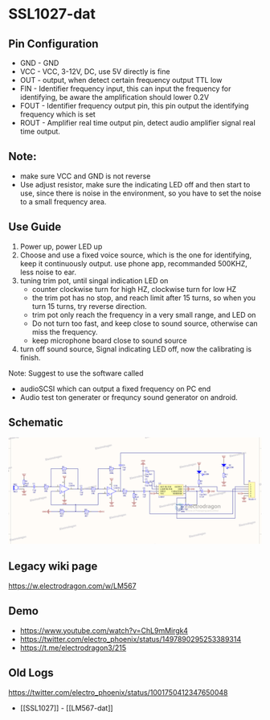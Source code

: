 
# SSL1027-dat


## Pin Configuration

* GND - GND
* VCC - VCC, 3-12V, DC, use 5V directly is fine
* OUT - output, when detect certain frequency output TTL low
* FIN - Identifier frequency input, this can input the frequency for identifying, be aware the amplification should lower 0.2V
* FOUT - Identifier frequency output pin, this pin output the identifying frequency which is set
* ROUT - Amplifier real time output pin, detect audio amplifier signal real time output.

## Note: 
* make sure VCC and GND is not reverse
* Use adjust resistor, make sure the indicating LED off and then start to use, since there is noise in the environment, so you have to set the noise to a small frequency area.

## Use Guide 

1. Power up, power LED up
2. Choose and use a fixed voice source, which is the one for identifying, keep it continuously output. use phone app, recommanded 500KHZ, less noise to ear.
3. tuning trim pot, until singal indication LED on 
    - counter clockwise turn for high HZ, clockwise turn for low HZ
    - the trim pot has no stop, and reach limit after 15 turns, so when you turn 15 turns, try reverse direction.
    - trim pot only reach the frequency in a very small range, and LED on
    - Do not turn too fast, and keep close to sound source, otherwise can miss the frequency.
    - keep microphone board close to sound source
4. turn off sound source, Signal indicating LED off, now the calibrating is finish. 

Note: Suggest to use the software called 
* audioSCSI which can output a fixed frequency on PC end
* Audio test ton generater or frequncy sound generator on android.


## Schematic 

![](55-53-15-09-08-2023.png)


## Legacy wiki page 

https://w.electrodragon.com/w/LM567


## Demo 
- https://www.youtube.com/watch?v=ChL9mMirgk4
- https://twitter.com/electro_phoenix/status/1497890295253389314
- https://t.me/electrodragon3/215


## Old Logs 

https://twitter.com/electro_phoenix/status/1001750412347650048


- [[SSL1027]] - [[LM567-dat]]